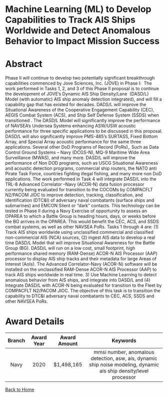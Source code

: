 
Machine Learning (ML) to Develop Capabilities to Track AIS Ships Worldwide and Detect Anomalous Behavior to Impact Mission Success
==================================================================================================================================

# Abstract


Phase II will continue to develop two potentially significant breakthrough capabilities commenced by Jove Sciences, Inc. (JOVE) in Phase I:  The work performed in Tasks 1, 2, and 3 of this Phase II proposal is to continue the development of JOVE’s Dynamic AIS Ship Density/Lane  (DASD/L) Model (with automatic) AIS ship anomaly detection integrated), and will fill a capability gap that has existed for decades. DADS/L will improve the Situational Awareness of the Cooperative Engagement Capability (CEC), AEGIS Combat System (ACS), and Ship Self Defense System (SSDS) when transitioned . The DASD/L Model will significantly improve the performance of NAVSEA’s Undersea Systems enhancing ASW/USW acoustic performance for three specific applications to be discussed in this proposal. DASD/L will also significantly improve PMS-485’s SURTASS, Fixed Bottom Array, and Special Array acoustic performance for the same three applications. Several other DoD Programs of Record (PoRs),. Such as Data Control Ground Systems – Navy (DCGS-N), MQ-9 Maritime Wide Area Surveillance (MWAS), and many more. DASD/L will improve the performance of Non DOD programs, such as USCG Situational Awareness and acoustic detection programs, commercial ship routers, the NATO anti Pirate Task Force, countries fighting illegal fishing, and many more non DoD applications. The work performed in Task 4 will integrate DASD/L into the TRL-8 Advanced Correlator –Navy (ACOR-N) data fusion processor currently being evaluated for transition to the COCOMs by COMPACFLT N2/PACOM JIOC to improve detection, tracking, classification, and identification (DTC&I) of adversary naval combatants (surface ships and submarines) and EMCON Silent or “dark” contacts. This technology can be tested in Phase II during a Navy Exercise of opportunity to assess an OPAREA to which a Battle Group is heading hours, days, or weeks before the BG arrives in the OPAREA. This would benefit the CEC, ACS, and SSDS combat systems, as well as other NAVSEA PoRs. Tasks 1 through 4 are: (1) Track AIS ships worldwide using unclassified commercial and classified non-commercial AIS (NCA) sources, (2) ingest AIS data to develop a real time DASD/L Model that will improve Situational Awareness for the Battle Group (BG). DASD/L will run on a low cost, small footprint, high performance shared memory (RAM-Dense) ACOR-N AIS Processor (AAP) processor to display AIS ship tracks and their metadata for large Areas of Interest (AoIs). The Advanced Correlator-Navy (ACOR-N) software will be installed on the unclassified RAM-Dense ACOR-N AIS Processor (AAP) to track AIS ships worldwide in real time. 3) Use Machine Learning to detect anomalous behavior from AIS ships, and integrate into DASD/L and (4) Integrate DASD/L with ACOR-N being evaluated for transition to the Fleet by COMPACFLT N2/PACOM JIOC. The objective of this task is to transition the capability to DTC&I adversary naval combatants to CEC, ACS, SSDS and other NAVSEA PoRs.  

# Award Details

|Branch|Award Year|Award Amount|Keywords|
| :---: | :---: | :---: | :---: |
|Navy|2020|$1,498,165|mmsi number, anomalous detection, asw, ais, dynamic ship noise modeling, dynamic ais ship density/level processor|
  
  


[Back to Home](https://github.com/chrischow/dod_sbir_awards/JH/#2075)